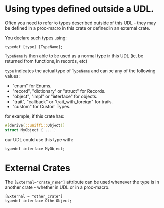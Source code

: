 # Using types defined outside a UDL.

Often you need to refer to types described outside of this UDL - they
may be defined in a proc-macro in this crate or defined in an external crate.

You declare such types using:
```idl
typedef [type] [TypeName];
```
`TypeName` is then able to be used as a normal type in this UDL (ie, be returned from functions, in records, etc)

`type` indicates the actual type of `TypeName` and can be any of the following values:
* "enum" for Enums.
* "record", "dictionary" or "struct" for Records.
* "object", "impl" or "interface" for objects.
* "trait", "callback" or "trait_with_foreign" for traits.
* "custom" for Custom Types.

for example, if this crate has:
```rust
#[derive(::uniffi::Object)]
struct MyObject { ... }
```
our UDL could use this type with:
```
typedef interface MyObject;
```

# External Crates

The `[External="crate_name"]` attribute can be used whenever the type is in another crate - whether in UDL or in a proc-macro.

```
[External = "other_crate"]
typedef interface OtherObject;
```
